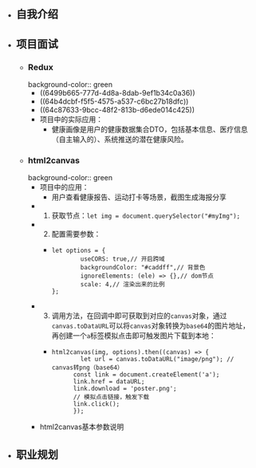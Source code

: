 - ## 自我介绍
- ## 项目面试
	- ### Redux
	  background-color:: green
		- ((6499b665-777d-4d8a-8dab-9ef1b34c0a36))
		- ((64b4dcbf-f5f5-4575-a537-c6bc27b18dfc))
		- ((64c87633-9bcc-48f2-813b-d6ede014c425))
		- 项目中的实际应用：
			- 健康画像是用户的健康数据集合DTO，包括基本信息、医疗信息（自主输入的）、系统推送的潜在健康风险。
	- ### html2canvas
	  background-color:: green
		- 项目中的应用：
			- 用户查看健康报告、运动打卡等场景，截图生成海报分享
		- 1. 获取节点：`let img = document.querySelector("#myImg");`
		- 2. 配置需要参数：
			- ```
			  let options = {
			          useCORS: true,// 开启跨域
			          backgroundColor: "#caddff",// 背景色
			          ignoreElements: (ele) => {},// dom节点
			          scale: 4,// 渲染出来的比例
			  };
			  ```
		- 3. 调用方法，在回调中即可获取到对应的`canvas`对象，通过`canvas.toDataURL`可以将`canvas`对象转换为`base64`的图片地址，再创建一个`a`标签模拟点击即可触发图片下载到本地：
			- ```
			  html2canvas(img, options).then((canvas) => {
			          let url = canvas.toDataURL("image/png"); // canvas转png（base64）
			  		const link = document.createElement('a');
			  		link.href = dataURL;
			  		link.download = 'poster.png';
			  		// 模拟点击链接，触发下载
			  		link.click();
			        });
			  ```
		- html2canvas基本参数说明
- ## 职业规划